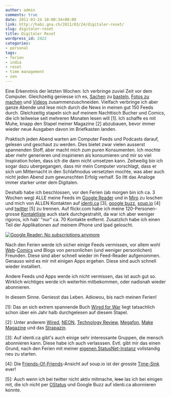 ```yaml
---
author: admin
comments: true
date: 2011-03-24 18:00:34+00:00
link: http://habi.gna.ch/2011/03/24/digitaler-reset/
slug: digitaler-reset
title: Digitaler Reset
wordpress_id: 2422
categories:
- personal
tags:
- ferien
- india
- reset
- time management
- zen
---
```


Eine Erkenntnis der letzten Wochen: Ich verbringe zuviel Zeit vor dem Computer. Gleichzeitig geniesse ich es, [Sachen](http://habi.gna.ch/2010/11/30/make-magazine-gratis-bekommen/) zu [basteln](http://habi.gna.ch/2011/01/14/meine-neue-uhr-monochron-inkl-timelapse/), [Fotos zu machen](http://www.flickr.com/photos/habi/) und [Videos](http://vimeo.com/habi) zusammenzuschneiden. Vielfach verbringe ich aber ganze Abende und lese mich durch die News in meinen gut 150 Feeds durch. Gleichzeitig stapeln sich auf meinem Nachttisch Bucher und Comics, die ich teilweise seit mehreren Monaten lesen will [1]. Ich schaffe es mit Muhe, knapp den Stapel meiner Magazine [2] abzubauen, bevor immer wieder neue Ausgaben davon im Briefkasten landen.




Praktisch jeden Abend warten am Computer Feeds und Podcasts darauf, gelesen und geschaut zu werden. Dies bietet zwar vielen ausserst spannenden Stoff, aber macht mich zum puren Konsumenten. Ich mochte aber mehr generieren und inspirieren als konsumieren und mir so viel Inspiration holen, dass ich die dann nicht umsetzen kann. Zeitweilig bin ich sogar dazu ubergegangen, dass mir mein Computer vorschlagt, dass er sich um Mitternacht in den Schlafmodus versetzten mochte, was aber auch nicht jeden Abend zum gewunschten Erfolg verhalf. So litt das Analoge immer starker unter dem Digitalen.




Deshalb habe ich beschlossen, vor den Ferien (ab morgen bin ich ca. 3 Wochen weg) ALLE meine Feeds im [Google Reader](https://www.google.com/reader/) und in [Miro](http://getmiro.com/) zu loschen und mich von ALLEN Kontakten auf [identi.ca](https://identi.ca/habi/) [3], [google buzz](https://profiles.google.com/david.haberthuer/buzz), [soup.io](http://habi.soup.io) [4] und [twitter](http://twitter.com/habi) [5] zu trennen. Auf flickr.com habe ich meine 120-Personen-grosse [Kontaktliste](http://www.flickr.com/people/habi/contacts/by-uploaded/) auch stark durchgestrahlt, da war ich aber weniger rigoros, ich hab' "nur" ca. 70 Kontakte entfernt. Zusatzlich habe ich einen Teil der Applikationen auf meinem iPhone und Ipad geloscht.




  

[![Google Reader: No subscriptions anymore](http://habi.gna.ch/wp-content/uploads/2011/03/Screen-shot-2011-03-25-at-17.42.37-tm.jpg)](http://habi.gna.ch/wp-content/uploads/2011/03/Screen-shot-2011-03-25-at-17.42.37.png)

  



Nach den Ferien werde ich sicher einige Feeds vermissen, vor allem wohl [Web](http://www.yehudamoon.com/)-[Comics](http://questionablecontent.net/) und Blogs von personlichen (und weniger personlichen) Freunden. Diese sind aber schnell wieder im Feed-Reader aufgenommen. Genauso wird es mir mit einigen Apps ergehen. Diese sind auch schnell wieder installiert.




Andere Feeds und Apps werde ich nicht vermissen, das ist auch gut so. Wirklich wichtiges werde ich weiterhin mitbekommen, oder nadisnah wieder abonnieren.




In diesem Sinne. Geniesst das Leben. Adiowou, bis nach meinen Ferien!




[1]: Das an sich extrem spannende Buch [Wired for War](http://wiredforwar.pwsinger.com/) liegt tatsachlich schon über ein Jahr halb durchgelesen auf diesem Stapel.  

[2]: Unter anderem [Wired](http://www.wired.com/magazine/), [NEON](http://www.neon.de/), [Technology Review](http://www.heise.de/tr/), [Megafon](http://www.megafon.ch/), [Make Magazine](http://makezine.com/) und das [Strapazin](http://www.strapazin.ch/).  

[3]: Auf identi.ca gibt's auch einige sehr interessante Gruppen, die mensch abonnieren kann. Diese habe ich auch verlasssen. Evtl. gibt mir das einen Grund, nach den Ferien mit meiner [eigenen StatusNet-Instanz](http://status.davidhaberthuer.ch/) vollstandig neu zu starten.  

[4]: Die [Friends-Of-Friends](http://www.soup.io/fof)-Ansicht auf soup.io ist der grosste [Time-Sink](https://secure.wikimedia.org/wikipedia/en/wiki/Time_sink) ever!  

[5]: Auch wenn ich bei twitter nicht aktiv mitmache, <del>lese</del> las ich bei einigen mit, die ich nicht per [OStatus](http://ostatus.org/) und Google Buzz auf identi.ca abonnieren konnte.
